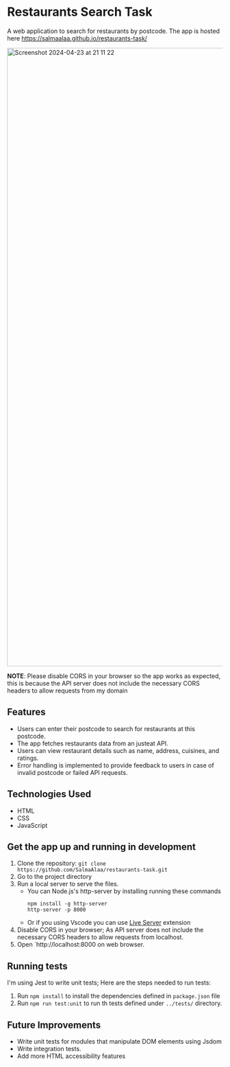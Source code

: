 # Restaurants Search Task

A web application to search for restaurants by postcode. The app is hosted here https://salmaalaa.github.io/restaurants-task/

<img width="1440" alt="Screenshot 2024-04-23 at 21 11 22" src="https://github.com/SalmaAlaa/restaurants-task/assets/42303247/4eb00dd4-3743-486d-8d05-723011ea72fd">

**NOTE**: Please disable CORS in your browser so the app works as expected, this is because the API server does not include the necessary CORS headers to allow requests from my domain

## Features

- Users can enter their postcode to search for restaurants at this postcode.
- The app fetches restaurants data from an justeat API.
- Users can view restaurant details such as name, address, cuisines, and ratings.
- Error handling is implemented to provide feedback to users in case of invalid postcode or failed API requests.

## Technologies Used

- HTML
- CSS
- JavaScript

## Get the app up and running in development

1. Clone the repository: `git clone https://github.com/SalmaAlaa/restaurants-task.git`
2. Go to the project directory
3. Run a local server to serve the files.
   - You can Node.js's http-server by installing running these commands
     ```
     npm install -g http-server
     http-server -p 8000
     ```
   - Or if you using Vscode you can use [Live Server](https://marketplace.visualstudio.com/items?itemName=ritwickdey.LiveServer) extension
4. Disable CORS in your browser; As API server does not include the necessary CORS headers to allow requests from localhost.
5. Open `http://localhost:8000 on web browser.

## Running tests

I'm using Jest to write unit tests; Here are the steps needed to run tests:

1. Run `npm install` to install the dependencies defined in `package.json` file
2. Run `npm run test:unit` to run th tests defined under `../tests/` directory.

## Future Improvements

- Write unit tests for modules that manipulate DOM elements using Jsdom
- Write integration tests.
- Add more HTML accessibility features
